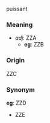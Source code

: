 puissant
### Meaning
+ _adj_: ZZA
    + __eg__: ZZB

### Origin

ZZC

### Synonym

__eg__: ZZD

+ ZZE


